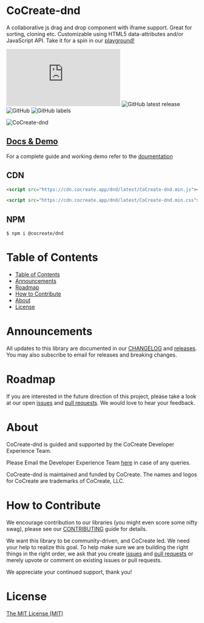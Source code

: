 # CoCreate-dnd

A collaborative js drag and drop component with iframe support. Great for sorting, cloning etc. Customizable using HTML5 data-attributes and/or JavaScript API. Take it for a spin in our [playground!](https://cocreate.app/docs/dnd)

![GitHub file size in bytes](https://img.shields.io/github/size/CoCreate-app/CoCreate-dnd/dist/CoCreate-dnd.min.js?label=minified%20size&style=for-the-badge)
![GitHub latest release](https://img.shields.io/github/v/release/CoCreate-app/CoCreate-dnd?style=for-the-badge)
![GitHub](https://img.shields.io/github/license/CoCreate-app/CoCreate-dnd?style=for-the-badge)
![GitHub labels](https://img.shields.io/github/labels/CoCreate-app/CoCreate-dnd/help%20wanted?style=for-the-badge)

![CoCreate-dnd](https://cdn.cocreate.app/docs/CoCreate-dnd.gif)

## [Docs & Demo](https://cocreate.app/docs/dnd)

For a complete guide and working demo refer to the [doumentation](https://cocreate.app/docs/dnd)

## CDN

```html
<script src="https://cdn.cocreate.app/dnd/latest/CoCreate-dnd.min.js"></script>
```

```html
<script src="https://cdn.cocreate.app/dnd/latest/CoCreate-dnd.min.css"></script>
```

## NPM

```shell
$ npm i @cocreate/dnd
```

# Table of Contents

- [Table of Contents](#table-of-contents)
- [Announcements](#announcements)
- [Roadmap](#roadmap)
- [How to Contribute](#how-to-contribute)
- [About](#about)
- [License](#license)

<a name="announcements"></a>

# Announcements

All updates to this library are documented in our [CHANGELOG](https://github.com/CoCreate-app/CoCreate-dnd/blob/master/CHANGELOG.md) and [releases](https://github.com/CoCreate-app/CoCreate-dnd/releases). You may also subscribe to email for releases and breaking changes.

<a name="roadmap"></a>

# Roadmap

If you are interested in the future direction of this project, please take a look at our open [issues](https://github.com/CoCreate-app/CoCreate-dnd/issues) and [pull requests](https://github.com/CoCreate-app/CoCreate-dnd/pulls). We would love to hear your feedback.

<a name="about"></a>

# About

CoCreate-dnd is guided and supported by the CoCreate Developer Experience Team.

Please Email the Developer Experience Team [here](mailto:develop@cocreate.app) in case of any queries.

CoCreate-dnd is maintained and funded by CoCreate. The names and logos for CoCreate are trademarks of CoCreate, LLC.

<a name="contribute"></a>

# How to Contribute

We encourage contribution to our libraries (you might even score some nifty swag), please see our [CONTRIBUTING](https://github.com/CoCreate-app/CoCreate-dnd/blob/master/CONTRIBUTING.md) guide for details.

We want this library to be community-driven, and CoCreate led. We need your help to realize this goal. To help make sure we are building the right things in the right order, we ask that you create [issues](https://github.com/CoCreate-app/CoCreate-dnd/issues) and [pull requests](https://github.com/CoCreate-app/CoCreate-dnd/pulls) or merely upvote or comment on existing issues or pull requests.

We appreciate your continued support, thank you!

# License

[The MIT License (MIT)](https://github.com/CoCreate-app/CoCreate-dnd/blob/master/LICENSE)
